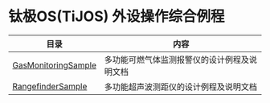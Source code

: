 # 钛极OS(TiJOS) 外设操作综合例程


| 目录                                       | 内容                     |
| ---------------------------------------- | ---------------------- |
| [GasMonitoringSample](./GasMonitoringSample) | 多功能可燃气体监测报警仪的设计例程及说明文档 |
| [RangefinderSample](./RangefinderSample) | 多功能超声波测距仪的设计例程及说明文档    |

